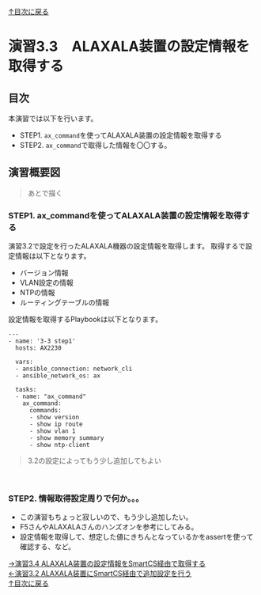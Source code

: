 [↑目次に戻る](/README.md)
<br>
# 演習3.3　ALAXALA装置の設定情報を取得する

## 目次
本演習では以下を行います。 
- STEP1. <code>ax_command</code>を使ってALAXALA装置の設定情報を取得する
- STEP2. <code>ax_command</code>で取得した情報を〇〇する。


## 演習概要図

> あとで描く

### STEP1. ax_commandを使ってALAXALA装置の設定情報を取得する


演習3.2で設定を行ったALAXALA機器の設定情報を取得します。
取得するで設定情報は以下となります。  
- バージョン情報
- VLAN設定の情報
- NTPの情報
- ルーティングテーブルの情報


設定情報を取得するPlaybookは以下となります。
<br>
```
---
- name: '3-3 step1'
  hosts: AX2230
  
  vars:
  - ansible_connection: network_cli
  - ansible_network_os: ax

  tasks:
  - name: "ax_command"
    ax_command:
      commands:
      - show version
      - show ip route
      - show vlan 1
      - show memory summary 
      - show ntp-client
```
> 3.2の設定によってもう少し追加してもよい
<br>


### STEP2. 情報取得設定周りで何か。。。

- この演習もちょっと寂しいので、もう少し追加したい。　　
- F5さんやALAXALAさんのハンズオンを参考にしてみる。
- 設定情報を取得して、想定した値にきちんとなっているかをassertを使って確認する、など。

[→演習3.4 ALAXALA装置の設定情報をSmartCS経由で取得する](/3.4-setting_of_alaxala_device_via_smartcs.md)  
[←演習3.2 ALAXALA装置にSmartCS経由で追加設定を行う](/3.2-additional_setup_the_alaxala_device_via_smartcs.md)    
[↑目次に戻る](/README.md)
